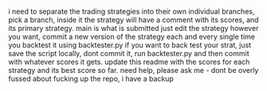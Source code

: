 i need to separate the trading strategies into their own individual branches, pick a branch, inside it the strategy will have a comment with its scores, and its primary strategy.
main is what is submitted
just edit the strategy however you want, commit a new version of the strategy each and every single time you backtest it using backtester.py
if you want to back test your strat, just save the script locally, dont commit it, run backtester.py and then commit with whatever scores it gets.
update this readme with the scores for each strategy and its best score so far. 
need help, please ask me - dont be overly fussed about fucking up the repo, i have a backup
